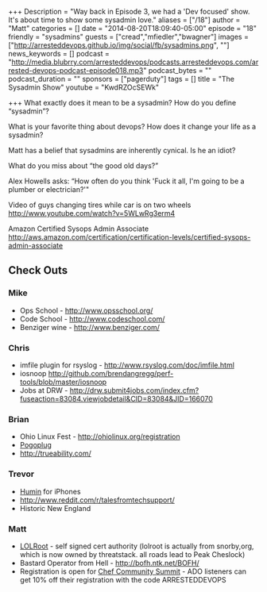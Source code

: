+++
Description = "Way back in Episode 3, we had a 'Dev focused' show. It's about time to show some sysadmin love."
aliases = ["/18"]
author = "Matt"
categories = []
date = "2014-08-20T18:09:40-05:00"
episode = "18"
friendly = "sysadmins"
guests = ["cread","mfiedler","bwagner"]
images = ["http://arresteddevops.github.io/img/social/fb/sysadmins.png", ""]
news_keywords = []
podcast = "http://media.blubrry.com/arresteddevops/podcasts.arresteddevops.com/arrested-devops-podcast-episode018.mp3"
podcast_bytes = ""
podcast_duration = ""
sponsors = ["pagerduty"]
tags = []
title = "The Sysadmin Show"
youtube = "KwdRZOcSEWk"

+++
What exactly does it mean to be a sysadmin? How do you define “sysadmin”?

What is your favorite thing about devops? How does it change your life as a sysadmin?

Matt has a belief that sysadmins are inherently cynical. Is he an idiot?

What do you miss about “the good old days?”

Alex Howells asks: “How often do you think 'Fuck it all, I'm going to be a plumber or electrician?'"

Video of guys changing tires while car is on two wheels <a href="http://www.youtube.com/watch?v=5WLwRg3erm4" target="_blank">http://www.youtube.com/watch?v=5WLwRg3erm4</a>

Amazon Certified Sysops Admin Associate <a href="http://aws.amazon.com/certification/certification-levels/certified-sysops-admin-associate" target="_blank">http://aws.amazon.com/certification/certification-levels/certified-sysops-admin-associate</a>
<h2>Check Outs</h2>
<h3>Mike</h3>
<ul>
	<li>Ops School - <a href="http://www.opsschool.org/" target="_blank">http://www.opsschool.org/</a></li>
	<li>Code School - <a href="http://www.codeschool.com/" target="_blank">http://www.codeschool.com/</a></li>
	<li>Benziger wine - <a href="http://www.benziger.com/" target="_blank">http://www.benziger.com/</a></li>
</ul>
<h3>Chris</h3>
<ul>
	<li>imfile plugin for rsyslog - <a href="http://www.rsyslog.com/doc/imfile.html" target="_blank">http://www.rsyslog.com/doc/imfile.html</a></li>
	<li>iosnoop <a href="http://github.com/brendangregg/perf-tools/blob/master/iosnoop" target="_blank">http://github.com/brendangregg/perf-tools/blob/master/iosnoop</a></li>
	<li>Jobs at DRW - <a href="http://drw.submit4jobs.com/index.cfm?fuseaction=83084.viewjobdetail&amp;CID=83084&amp;JID=166070" target="_blank">http://drw.submit4jobs.com/index.cfm?fuseaction=83084.viewjobdetail&amp;CID=83084&amp;JID=166070</a></li>
</ul>
<h3>Brian</h3>
<ul>
	<li>Ohio Linux Fest - <a href="http://ohiolinux.org/registration" target="_blank">http://ohiolinux.org/registration</a></li>
	<li><a href="http://www.amazon.com/Pogoplug-Backup-and-Sharing-Device/dp/B005GM1Q1O/ref=sr_1_1?ie=UTF8&amp;qid=1408582201&amp;sr=8-1&amp;keywords=pogoplug" target="_blank">Pogoplug</a></li>
	<li><a href="http://trueability.com/" target="_blank">http://trueability.com/</a></li>
</ul>
<h3>Trevor</h3>
<ul>
	<li><a href="http://www.humin.com/#/product" target="_blank">Humin</a> for iPhones</li>
	<li><a href="http://www.reddit.com/r/talesfromtechsupport/" target="_blank">http://www.reddit.com/r/talesfromtechsupport/</a></li>
	<li>Historic New England</li>
</ul>
<h3>Matt</h3>
<ul>
	<li><a href="http://lolroot.ca/" target="_blank">LOLRoot</a> - self signed cert authority (lolroot is actually from snorby,org, which is now owned by threatstack. all roads lead to Peak Cheslock)</li>
	<li>Bastard Operator from Hell - <a href="http://bofh.ntk.net/BOFH/" target="_blank">http://bofh.ntk.net/BOFH/</a></li>
	<li>Registration is open for <a href="http://arresteddevops.com/chefcommunity" target="_blank">Chef Community Summit</a> - ADO listeners can get 10% off their registration with the code ARRESTEDDEVOPS</li>
</ul>
